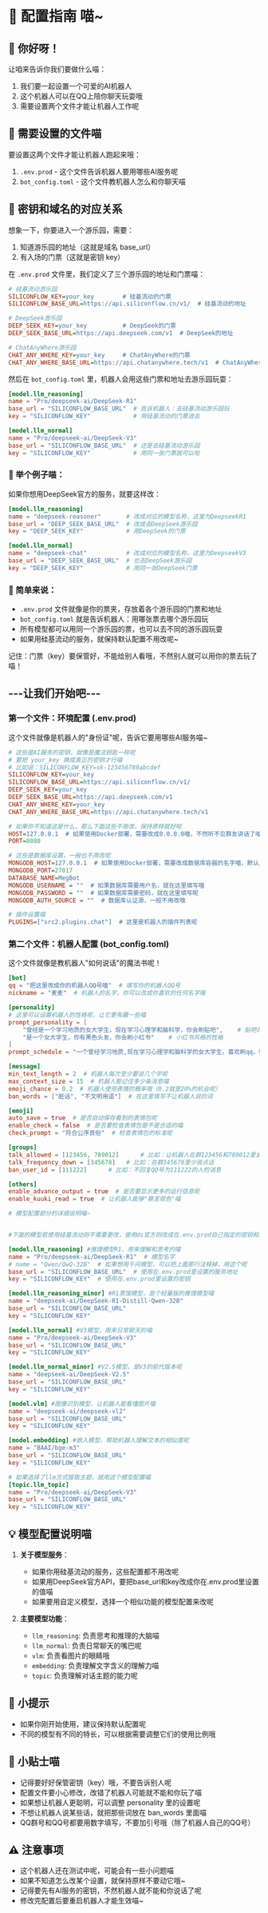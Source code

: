 # 🔧 配置指南 喵~

## 👋 你好呀！

让咱来告诉你我们要做什么喵：
1. 我们要一起设置一个可爱的AI机器人
2. 这个机器人可以在QQ上陪你聊天玩耍哦
3. 需要设置两个文件才能让机器人工作呢

## 📝 需要设置的文件喵

要设置这两个文件才能让机器人跑起来哦：
1. `.env.prod` - 这个文件告诉机器人要用哪些AI服务呢
2. `bot_config.toml` - 这个文件教机器人怎么和你聊天喵

## 🔑 密钥和域名的对应关系

想象一下，你要进入一个游乐园，需要：
1. 知道游乐园的地址（这就是域名 base_url）
2. 有入场的门票（这就是密钥 key）

在 `.env.prod` 文件里，我们定义了三个游乐园的地址和门票喵：
```ini
# 硅基流动游乐园
SILICONFLOW_KEY=your_key        # 硅基流动的门票
SILICONFLOW_BASE_URL=https://api.siliconflow.cn/v1/  # 硅基流动的地址

# DeepSeek游乐园
DEEP_SEEK_KEY=your_key          # DeepSeek的门票
DEEP_SEEK_BASE_URL=https://api.deepseek.com/v1  # DeepSeek的地址

# ChatAnyWhere游乐园
CHAT_ANY_WHERE_KEY=your_key     # ChatAnyWhere的门票
CHAT_ANY_WHERE_BASE_URL=https://api.chatanywhere.tech/v1  # ChatAnyWhere的地址
```

然后在 `bot_config.toml` 里，机器人会用这些门票和地址去游乐园玩耍：
```toml
[model.llm_reasoning]
name = "Pro/deepseek-ai/DeepSeek-R1"
base_url = "SILICONFLOW_BASE_URL"  # 告诉机器人：去硅基流动游乐园玩
key = "SILICONFLOW_KEY"            # 用硅基流动的门票进去

[model.llm_normal]
name = "Pro/deepseek-ai/DeepSeek-V3"
base_url = "SILICONFLOW_BASE_URL"  # 还是去硅基流动游乐园
key = "SILICONFLOW_KEY"            # 用同一张门票就可以啦
```

### 🎪 举个例子喵：

如果你想用DeepSeek官方的服务，就要这样改：
```toml
[model.llm_reasoning]
name = "deepseek-reasoner"       # 改成对应的模型名称，这里为DeepseekR1
base_url = "DEEP_SEEK_BASE_URL"  # 改成去DeepSeek游乐园
key = "DEEP_SEEK_KEY"            # 用DeepSeek的门票

[model.llm_normal]
name = "deepseek-chat"           # 改成对应的模型名称，这里为DeepseekV3
base_url = "DEEP_SEEK_BASE_URL"  # 也去DeepSeek游乐园
key = "DEEP_SEEK_KEY"            # 用同一张DeepSeek门票
```

### 🎯 简单来说：
- `.env.prod` 文件就像是你的票夹，存放着各个游乐园的门票和地址
- `bot_config.toml` 就是告诉机器人：用哪张票去哪个游乐园玩
- 所有模型都可以用同一个游乐园的票，也可以去不同的游乐园玩耍
- 如果用硅基流动的服务，就保持默认配置不用改呢~

记住：门票（key）要保管好，不能给别人看哦，不然别人就可以用你的票去玩了喵！

## ---让我们开始吧---

### 第一个文件：环境配置 (.env.prod)

这个文件就像是机器人的"身份证"呢，告诉它要用哪些AI服务喵~

```ini
# 这些是AI服务的密钥，就像是魔法钥匙一样呢
# 要把 your_key 换成真正的密钥才行喵
# 比如说：SILICONFLOW_KEY=sk-123456789abcdef
SILICONFLOW_KEY=your_key
SILICONFLOW_BASE_URL=https://api.siliconflow.cn/v1/
DEEP_SEEK_KEY=your_key
DEEP_SEEK_BASE_URL=https://api.deepseek.com/v1
CHAT_ANY_WHERE_KEY=your_key
CHAT_ANY_WHERE_BASE_URL=https://api.chatanywhere.tech/v1

# 如果你不知道这是什么，那么下面这些不用改，保持原样就好啦
HOST=127.0.0.1  # 如果使用Docker部署，需要改成0.0.0.0喵，不然听不见群友讲话了喵
PORT=8080

# 这些是数据库设置，一般也不用改呢
MONGODB_HOST=127.0.0.1  # 如果使用Docker部署，需要改成数据库容器的名字喵，默认是mongodb喵
MONGODB_PORT=27017
DATABASE_NAME=MegBot
MONGODB_USERNAME = ""  # 如果数据库需要用户名，就在这里填写喵
MONGODB_PASSWORD = ""  # 如果数据库需要密码，就在这里填写呢
MONGODB_AUTH_SOURCE = ""  # 数据库认证源，一般不用改哦

# 插件设置喵
PLUGINS=["src2.plugins.chat"]  # 这里是机器人的插件列表呢
```

### 第二个文件：机器人配置 (bot_config.toml)

这个文件就像是教机器人"如何说话"的魔法书呢！

```toml
[bot]
qq = "把这里改成你的机器人QQ号喵"  # 填写你的机器人QQ号
nickname = "麦麦"  # 机器人的名字，你可以改成你喜欢的任何名字哦

[personality]
# 这里可以设置机器人的性格呢，让它更有趣一些喵
prompt_personality = [
    "曾经是一个学习地质的女大学生，现在学习心理学和脑科学，你会刷贴吧",    # 贴吧风格的性格
    "是一个女大学生，你有黑色头发，你会刷小红书"    # 小红书风格的性格
]
prompt_schedule = "一个曾经学习地质,现在学习心理学和脑科学的女大学生，喜欢刷qq，贴吧，知乎和小红书"

[message]
min_text_length = 2  # 机器人每次至少要说几个字呢
max_context_size = 15  # 机器人能记住多少条消息喵
emoji_chance = 0.2  # 机器人使用表情的概率哦（0.2就是20%的机会呢）
ban_words = ["脏话", "不文明用语"]  # 在这里填写不让机器人说的词

[emoji]
auto_save = true  # 是否自动保存看到的表情包呢
enable_check = false  # 是否要检查表情包是不是合适的喵
check_prompt = "符合公序良俗"  # 检查表情包的标准呢

[groups]
talk_allowed = [123456, 789012]      # 比如：让机器人在群123456和789012里说话
talk_frequency_down = [345678]   # 比如：在群345678里少说点话
ban_user_id = [111222]      # 比如：不回复QQ号为111222的人的消息

[others]
enable_advance_output = true  # 是否要显示更多的运行信息呢
enable_kuuki_read = true  # 让机器人能够"察言观色"喵

# 模型配置部分的详细说明喵~


#下面的模型若使用硅基流动则不需要更改，使用ds官方则改成在.env.prod自己指定的密钥和域名，使用自定义模型则选择定位相似的模型自己填写

[model.llm_reasoning] #推理模型R1，用来理解和思考的喵
name = "Pro/deepseek-ai/DeepSeek-R1"  # 模型名字
# name = "Qwen/QwQ-32B"  # 如果想用千问模型，可以把上面那行注释掉，用这个呢
base_url = "SILICONFLOW_BASE_URL"  # 使用在.env.prod里设置的服务地址
key = "SILICONFLOW_KEY"  # 使用在.env.prod里设置的密钥

[model.llm_reasoning_minor] #R1蒸馏模型，是个轻量版的推理模型喵
name = "deepseek-ai/DeepSeek-R1-Distill-Qwen-32B"
base_url = "SILICONFLOW_BASE_URL"
key = "SILICONFLOW_KEY"

[model.llm_normal] #V3模型，用来日常聊天的喵
name = "Pro/deepseek-ai/DeepSeek-V3"
base_url = "SILICONFLOW_BASE_URL"
key = "SILICONFLOW_KEY"

[model.llm_normal_minor] #V2.5模型，是V3的前代版本呢
name = "deepseek-ai/DeepSeek-V2.5"
base_url = "SILICONFLOW_BASE_URL"
key = "SILICONFLOW_KEY"

[model.vlm] #图像识别模型，让机器人能看懂图片喵
name = "deepseek-ai/deepseek-vl2"
base_url = "SILICONFLOW_BASE_URL"
key = "SILICONFLOW_KEY"

[model.embedding] #嵌入模型，帮助机器人理解文本的相似度呢
name = "BAAI/bge-m3"
base_url = "SILICONFLOW_BASE_URL"
key = "SILICONFLOW_KEY"

# 如果选择了llm方式提取主题，就用这个模型配置喵
[topic.llm_topic]
name = "Pro/deepseek-ai/DeepSeek-V3"
base_url = "SILICONFLOW_BASE_URL"
key = "SILICONFLOW_KEY"
```

## 💡 模型配置说明喵

1. **关于模型服务**：
   - 如果你用硅基流动的服务，这些配置都不用改呢
   - 如果用DeepSeek官方API，要把base_url和key改成你在.env.prod里设置的值喵
   - 如果要用自定义模型，选择一个相似功能的模型配置来改呢

2. **主要模型功能**：
   - `llm_reasoning`: 负责思考和推理的大脑喵
   - `llm_normal`: 负责日常聊天的嘴巴呢
   - `vlm`: 负责看图片的眼睛哦
   - `embedding`: 负责理解文字含义的理解力喵
   - `topic`: 负责理解对话主题的能力呢

## 🌟 小提示
- 如果你刚开始使用，建议保持默认配置呢
- 不同的模型有不同的特长，可以根据需要调整它们的使用比例哦

## 🌟 小贴士喵
- 记得要好好保管密钥（key）哦，不要告诉别人呢
- 配置文件要小心修改，改错了机器人可能就不能和你玩了喵
- 如果想让机器人更聪明，可以调整 personality 里的设置呢
- 不想让机器人说某些话，就把那些词放在 ban_words 里面喵
- QQ群号和QQ号都要用数字填写，不要加引号哦（除了机器人自己的QQ号）

## ⚠️ 注意事项
- 这个机器人还在测试中呢，可能会有一些小问题喵
- 如果不知道怎么改某个设置，就保持原样不要动它哦~
- 记得要先有AI服务的密钥，不然机器人就不能和你说话了呢
- 修改完配置后要重启机器人才能生效喵~